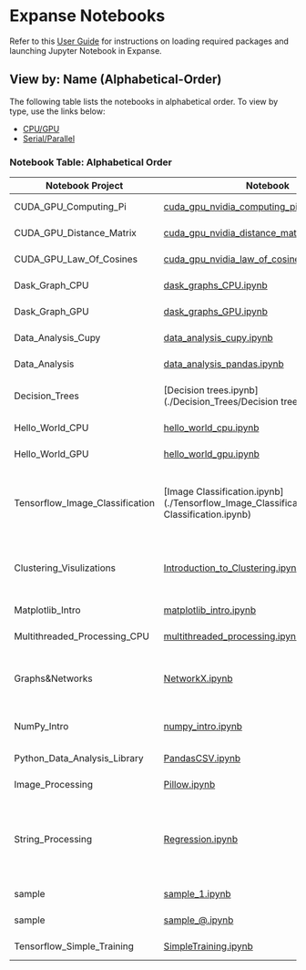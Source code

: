# Expanse Notebooks

Refer to this [User Guide](./Expanse_Notebook_User_Guide.md) for instructions on loading required packages and launching Jupyter Notebook in Expanse.

## View by: Name (Alphabetical-Order)

The following table lists the notebooks in alphabetical order. To view by type, use the links below:

- [CPU/GPU](./Notebook_Table_Type(CPU\GPU).md)
- [Serial/Parallel](./Notebook_Table_Type(Serial\Parallel).md)


### Notebook Table: Alphabetical Order
| Notebook Project               | Notebook                                                                                   | Type               | Required (Sub) Modules                   |
|--------------------------------|--------------------------------------------------------------------------------------------|--------------------|------------------------------------------|
| CUDA_GPU_Computing_Pi | [cuda_gpu_nvidia_computing_pi_solution.ipynb](./CUDA_GPU_Computing_Pi/cuda_gpu_nvidia_computing_pi_solution.ipynb) | GPU, Parallel | `numba`, `math`, `numpy`, `cuda` |
| CUDA_GPU_Distance_Matrix | [cuda_gpu_nvidia_distance_matrix_solution.ipynb](./CUDA_GPU_Distance_Matrix/cuda_gpu_nvidia_distance_matrix_solution.ipynb) | CPU, Serial |  |
| CUDA_GPU_Law_Of_Cosines | [cuda_gpu_nvidia_law_of_cosines_solution.ipynb](./CUDA_GPU_Law_Of_Cosines/cuda_gpu_nvidia_law_of_cosines_solution.ipynb) | GPU, Parallel | `numba`, `math`, `numpy`, `vectorize`, `cuda` |
| Dask_Graph_CPU | [dask_graphs_CPU.ipynb](./Dask_Graph_CPU/dask_graphs_CPU.ipynb) | CPU, Parallel | `dask` |
| Dask_Graph_GPU | [dask_graphs_GPU.ipynb](./Dask_Graph_GPU/dask_graphs_GPU.ipynb) | GPU, Parallel | `dask`, `cupy`, `dask.array`, `array` |
| Data_Analysis_Cupy | [data_analysis_cupy.ipynb](./Data_Analysis_Cupy/data_analysis_cupy.ipynb) | GPU, Parallel | `cupy`, `cudf`, `pandas`, `numpy` |
| Data_Analysis | [data_analysis_pandas.ipynb](./Data_Analysis/data_analysis_pandas.ipynb) | CPU, Serial | `numpy`, `pandas` |
| Decision_Trees | [Decision trees.ipynb](./Decision_Trees/Decision trees.ipynb) | CPU, Serial | `scikit-learn`, `tree`, `sklearn.datasets`, `graphviz`, `load_iris` |
| Hello_World_CPU | [hello_world_cpu.ipynb](./Hello_World_CPU/hello_world_cpu.ipynb) | CPU, Serial |  |
| Hello_World_GPU | [hello_world_gpu.ipynb](./Hello_World_GPU/hello_world_gpu.ipynb) | GPU, Serial |  |
| Tensorflow_Image_Classification | [Image Classification.ipynb](./Tensorflow_Image_Classification/Image Classification.ipynb) | CPU, GPU, Parallel | `tensorflow`, `matplotlib.pyplot`, `numpy`, `PIL`, `keras`, `layers`, `tensorflow.keras`, `tensorflow.keras.models`, `Sequential`, `pathlib` |
| Clustering_Visulizations | [Introduction_to_Clustering.ipynb](./Clustering_Visulizations/Introduction_to_Clustering.ipynb) | CPU, Serial | `scikit-learn`, `numpy`, `matplotlib`, `sciPy`, `make_blobs`, `KMeans`, `dendrogram`, `linkage`, `AgglomerativeClustering` |
| Matplotlib_Intro | [matplotlib_intro.ipynb](./Matplotlib_Intro/matplotlib_intro.ipynb) | CPU, Serial | `matplotlib`, `matplotlib.pyplot`, `numpy` |
| Multithreaded_Processing_CPU | [multithreaded_processing.ipynb](./Multithreaded_Processing_CPU/multithreaded_processing.ipynb) | CPU, Serial | `mkl`, `numpy`, `dask.array` |
| Graphs&Networks | [NetworkX.ipynb](./Graphs&Networks/NetworkX.ipynb) | CPU, Serial | `NetworkX`, `matplotlib.pyplot`, `networkx`, `write_dot`, `networkx.drawing.nx_pydot`, `networkx` |
| NumPy_Intro | [numpy_intro.ipynb](./NumPy_Intro/numpy_intro.ipynb) | CPU, Serial | `numpy`, `operator`, `add`, `matplotlib.pyplot`, `collections`, `Counter` |
| Python_Data_Analysis_Library | [PandasCSV.ipynb](./Python_Data_Analysis_Library/PandasCSV.ipynb) | CPU, Serial | `IPython.display`, `Image`, `pandas` |
| Image_Processing | [Pillow.ipynb](./Image_Processing/Pillow.ipynb) | CPU, Serial | `PIL`, `Image`, `sys`, `ImageFilter`, `ImageEnhance` |
| String_Processing | [Regression.ipynb](./String_Processing/Regression.ipynb) | CPU, Serial | `sklearn`, `linear_model`, `mean_squared_error`, `r2_score`, `sklearn.datasets`, `load_diabetes`, `numpy`, `matplotlib.pyplot`, `pandas`, `scipy`, `stats` |
| sample | [sample_1.ipynb](./sample/sample_1.ipynb) | CPU, Serial |  |
| sample | [sample_@.ipynb](./sample/sample_@.ipynb) | CPU, Serial |  |
| Tensorflow_Simple_Training | [SimpleTraining.ipynb](./Tensorflow_Simple_Training/SimpleTraining.ipynb) | CPU,GPU, Parallel | `tensorflow`, `numpy`, `csv`, `matplotlib.pyplot` |















